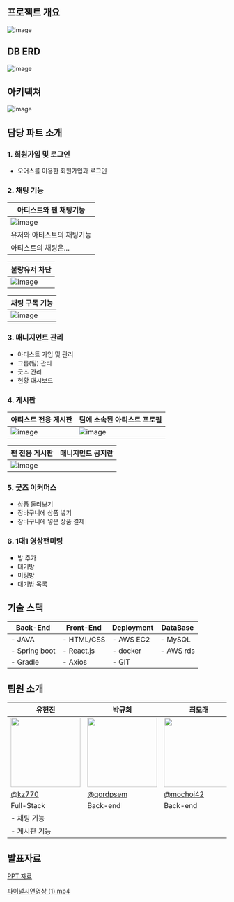 ## 프로젝트 개요
![image](https://github.com/user-attachments/assets/bfbbe36c-d259-4d15-80fc-44d0c53b347d)

## DB ERD

![image](https://github.com/user-attachments/assets/ebed9c73-9647-4778-80dd-617a038432d4)


## 아키텍쳐

![image](https://github.com/user-attachments/assets/241c4d7a-ca0d-41d0-9f51-c364d8ca50cd)



## 담당 파트 소개

### 1. 회원가입  및 로그인

- 오어스를 이용한 회원가입과 로그인


### 2. 채팅 기능
|아티스트와 팬 채팅기능|
|---|
|![image](https://github.com/user-attachments/assets/dd697b3d-f66a-454c-9a07-fca1d687361a)|
|유저와 아티스트의 채팅기능
아티스트의 채팅은...|

|불량유저 차단|
|---|
|![image](https://github.com/user-attachments/assets/c64beb21-b664-4a7b-998f-79bb729f63b9)|

|채팅 구독 기능|
|---|
|![image](https://github.com/user-attachments/assets/6d95d44d-568c-45c3-b73b-f6717fbb8302)|


### 3. 매니지먼트 관리

- 아티스트 가입 및 관리
- 그룹(팀) 관리
- 굿즈 관리
- 현황 대시보드


### 4. 게시판
|아티스트 전용 게시판|팀에 소속된 아티스트 프로필|
|---|---|
|![image](https://github.com/user-attachments/assets/47036002-88b2-4d41-b5d6-b3cd9c861ef0)|![image](https://github.com/user-attachments/assets/1a0fb851-1dd7-457b-81e5-4eb02aa759f9)

|팬 전용 게시판|매니지먼트 공지란|
|---|---|
|![image](https://github.com/user-attachments/assets/37ccab29-252d-4f6c-a934-e96640bbb5c9)||



### 5. 굿즈 이커머스

- 상품 둘러보기
- 장바구니에 상품 넣기
- 장바구니에 넣은 상품 결제
  
### 6. 1대1 영상팬미팅

- 방 추가
- 대기방
- 미팅방
- 대기방 목록

  

## 기술 스택

| Back-End | Front-End | Deployment | DataBase |
| --- | --- | --- | --- |
| - JAVA | - HTML/CSS | - AWS EC2 | - MySQL |
| - Spring boot | - React.js | - docker | - AWS rds |
| - Gradle | - Axios | - GIT |  |



## 팀원 소개

| 유현진 | 박규희 | 최모래 | 최가은 | 김예은 |
| --- | --- | --- | --- | --- |
| <img width="160px" src="https://avatars.githubusercontent.com/u/98440593?v=4" /> | <img width="160px" src="https://avatars.githubusercontent.com/u/152257506?v=4"/> | <img width="160px" src="https://avatars.githubusercontent.com/u/89964419?s=64&v=4"/> | <img width="160px" src="https://avatars.githubusercontent.com/u/71312414?v=4"/> | <img width="160px" src="https://avatars.githubusercontent.com/u/169978756?v=4"/> |
| [@kz770](https://github.com/kz770) | [@qordpsem](https://github.com/qordpsem) | [@mochoi42](https://github.com/mochoi42) | @nk2200 | [@ccc700](https://github.com/ccc700) |
| Full-Stack | Back-end | Back-end | Full-Stack | Full-Stack |
| - 채팅 기능 |  |  | - 매니지먼트 관리 기능 | - 이커머스 기능 |
| - 게시판 기능 ||| - 메인 페이지 ||



## 발표자료

[PPT 자료](https://www.canva.com/design/DAGRLUhuJSw/JqBb5Iam5T0RQ-fe8Yr9vw/view?utm_content=DAGRLUhuJSw&utm_campaign=designshare&utm_medium=link&utm_source=editor) 

[파이널시연영상 (1).mp4](https://prod-files-secure.s3.us-west-2.amazonaws.com/f2509ea0-785d-43c6-9c49-a91d23f5c657/17809270-28fb-4d0a-b44c-7123fca203b3/%ED%8C%8C%EC%9D%B4%EB%84%90%EC%8B%9C%EC%97%B0%EC%98%81%EC%83%81_(1).mp4)
